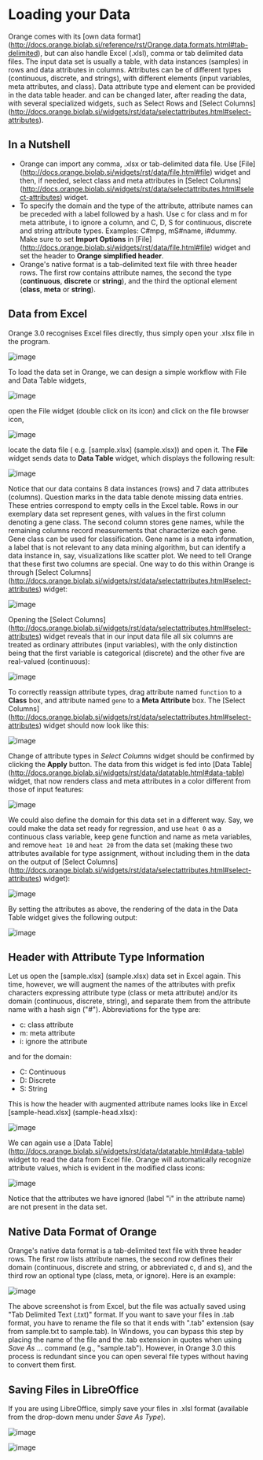 Loading your Data
=================

Orange comes with its [own data format] (http://docs.orange.biolab.si/reference/rst/Orange.data.formats.html#tab-delimited), but can
also handle Excel (.xlsl), comma or tab delimited data files. The input data
set is usually a table, with data instances (samples) in rows and
data attributes in columns. Attributes can be of different types
(continuous, discrete, and strings), with different elements (input variables, meta
attributes, and class). Data attribute type and element can be provided
in the data table header. and can be changed later, after reading the
data, with several specialized widgets, such as Select Rows and [Select Columns] (http://docs.orange.biolab.si/widgets/rst/data/selectattributes.html#select-attributes).

In a Nutshell
-------------

-   Orange can import any comma, .xlsx or tab-delimited data file. Use [File] (http://docs.orange.biolab.si/widgets/rst/data/file.html#file)
    widget and then, if needed, select class and meta attributes in
    [Select Columns] (http://docs.orange.biolab.si/widgets/rst/data/selectattributes.html#select-attributes) widget.
-   To specify the domain and the type of the attribute, attribute names
    can be preceded with a label followed by a hash. Use c for class
    and m for meta attribute, i to ignore a column, and C, D, S for
    continuous, discrete and string attribute types. Examples: C\#mpg,
    mS\#name, i\#dummy. Make sure to set **Import Options** in [File] (http://docs.orange.biolab.si/widgets/rst/data/file.html#file)
    widget and set the header to **Orange simplified header**.
-   Orange's native format is a tab-delimited text file with three
    header rows. The first row contains attribute names, the second the
    type (**continuous**, **discrete** or **string**), and the third
    the optional element (**class**, **meta** or **string**).

Data from Excel
---------------

Orange 3.0 recognises Excel files directly, thus simply open your .xlsx file in the program.

![image](spreadsheet1.PNG)

To load the data set in Orange, we can design a simple workflow with
File and Data Table widgets,

![image](file-data-table-workflow.png)

open the File widget (double click on its icon) and click on the file
browser icon,

![image](file-browse.PNG)

locate the data file ( e.g. [sample.xlsx] (sample.xlsx)) and open
it. The **File** widget sends data to **Data Table** widget, which displays the following result:

![image](file-widget.png)

Notice that our data contains 8 data instances (rows) and 7 data
attributes (columns).
Question marks in the data table denote missing data entries. These
entries correspond to empty cells in the Excel table. Rows in our
exemplary data set represent genes, with values in the first column
denoting a gene class. The second column stores gene names, while the
remaining columns record measurements that characterize each gene. Gene
class can be used for classification. Gene name is a meta information, a
label that is not relevant to any data mining algorithm, but can identify
a data instance in, say, visualizations like scatter plot. We need to
tell Orange that these first two columns are special. One way to do this
within Orange is through [Select Columns] (http://docs.orange.biolab.si/widgets/rst/data/selectattributes.html#select-attributes) widget:

![image](select-columns-schema.PNG)

Opening the [Select Columns] (http://docs.orange.biolab.si/widgets/rst/data/selectattributes.html#select-attributes) widget reveals that in our input data file
all six columns are treated as ordinary attributes (input variables),
with the only distinction being that the first variable is categorical
(discrete) and the other five are real-valued (continuous):

![image](select-columns-start.PNG)

To correctly reassign attribute types, drag attribute named `function`
to a **Class** box, and attribute named `gene` to a **Meta Attribute**
box. The [Select Columns] (http://docs.orange.biolab.si/widgets/rst/data/selectattributes.html#select-attributes) widget should now look like this:

![image](select-columns-reassigned.PNG)

Change of attribute types in *Select Columns* widget should be confirmed
by clicking the **Apply** button. The data from this widget is fed into
[Data Table] (http://docs.orange.biolab.si/widgets/rst/data/datatable.html#data-table) widget, that now renders class and meta attributes in a
color different from those of input features:

![image](data-table-with-class1.PNG)

We could also define the domain for this data set in a different way.
Say, we could make the data set ready for regression, and use `heat 0`
as a continuous class variable, keep gene function and name as meta
variables, and remove `heat 10` and `heat 20` from the data set (making
these two attributes available for type assignment, without including
them in the data on the output of [Select Columns] (http://docs.orange.biolab.si/widgets/rst/data/selectattributes.html#select-attributes) widget):

![image](select-columns-regression.PNG)

By setting the attributes as above, the rendering of the data in the
Data Table widget gives the following output:

![image](data-table-regression1.PNG)

Header with Attribute Type Information
--------------------------------------

Let us open the
[sample.xlsx] (sample.xlsx) data set in Excel again. This time,
however, we will augment the names of the attributes with prefix
characters expressing attribute type (class or meta attribute) and/or
its domain (continuous, discrete, string), and separate them from the
attribute name with a hash sign ("\#"). Abbreviations for the type are:

-   c: class attribute
-   m: meta attribute
-   i: ignore the attribute

and for the domain:

-   C: Continuous
-   D: Discrete
-   S: String

This is how the header with augmented attribute names looks like in
Excel [sample-head.xlsx] (sample-head.xlsx):

![image](spreadsheet-simple-head1.PNG)

We can again use a [Data Table] (http://docs.orange.biolab.si/widgets/rst/data/datatable.html#data-table) widget to read the data from Excel file. Orange will automatically recognize attribute values, which is evident in the modified class icons:

![image](file-widget-simplified-header-example.PNG)

Notice that the attributes we have ignored (label "i" in the
attribute name) are not present in the data set.

Native Data Format of Orange
----------------------------

Orange's native data format is a tab-delimited text file with three
header rows. The first row lists attribute names, the second row defines
their domain (continuous, discrete and string, or abbreviated c, d and
s), and the third row an optional type (class, meta, or ignore). Here is
an example:

![image](excel-with-tab1.PNG)

The above screenshot is from Excel, but the file was actually saved using "Tab Delimited Text (.txt)" format. If you want to 
save your files in .tab format, you have to rename the file so that it ends with ".tab" extension (say from sample.txt to 
sample.tab). In Windows, you can bypass this step by placing the name of the file and the .tab extension in quotes when using
*Save As* ... command (e.g., "sample.tab"). However, in Orange 3.0 this process is redundant since you can open several file 
types without having to convert them first.

Saving Files in LibreOffice
---------------------------

If you are using LibreOffice, simply save your files in .xlsl format (available from the drop-down menu under *Save As Type*).

![image]()

![image]()
